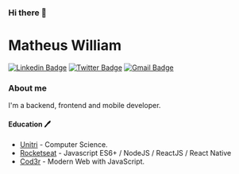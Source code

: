 ### Hi there 👋


# Matheus William

[![Linkedin Badge](https://img.shields.io/badge/-matheuswalvarenga-blue?style=flat-square&logo=Linkedin&logoColor=white&link=https://www.linkedin.com/matheuswalvarenga)](https://www.linkedin.com/matheuswalvarenga)
[![Twitter Badge](https://img.shields.io/badge/-Matheus32217992-black?style=flat-square&labelColor=black&logo=twitter&logoColor=white&link=https://twitter.com/Matheus32217992)](https://twitter.com/Matheus32217992)
[![Gmail Badge](https://img.shields.io/badge/-matheuswalvarenga@gmail.com-red?style=flat-square&logo=Gmail&logoColor=white&link=mailto:matheuswalvarenga@gmail.com)](mailto:matheuswalvarenga@gmail.com)

### About me
I'm a backend, frontend and mobile developer. 

#### Education 🖊
- [Unitri](https://unitri.edu.br/) - Computer Science.
- [Rocketseat](https://rocketseat.com.br/) - Javascript ES6+ / NodeJS / ReactJS / React Native
- [Cod3r](https://www.cod3r.com.br/) - Modern Web with JavaScript.

